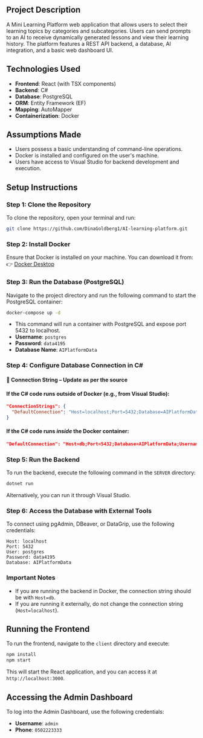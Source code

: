 ## Project Description

A Mini Learning Platform web application that allows users to select their learning topics by categories and subcategories. Users can send prompts to an AI to receive dynamically generated lessons and view their learning history. The platform features a REST API backend, a database, AI integration, and a basic web dashboard UI.
## Technologies Used
- **Frontend**: React (with TSX components)
- **Backend**: C#
- **Database**: PostgreSQL
- **ORM**: Entity Framework (EF)
- **Mapping**: AutoMapper
- **Containerization**: Docker

## Assumptions Made
- Users possess a basic understanding of command-line operations.
- Docker is installed and configured on the user's machine.
- Users have access to Visual Studio for backend development and execution.

## Setup Instructions

### Step 1: Clone the Repository
To clone the repository, open your terminal and run:

```bash
git clone https://github.com/DinaGoldberg1/AI-learning-platform.git
```

### Step 2: Install Docker
Ensure that Docker is installed on your machine. You can download it from:
👉 [Docker Desktop](https://www.docker.com/products/docker-desktop/)

### Step 3: Run the Database (PostgreSQL)
Navigate to the project directory and run the following command to start the PostgreSQL container:

```bash
docker-compose up -d
```

- This command will run a container with PostgreSQL and expose port 5432 to localhost.
- **Username**: `postgres`
- **Password**: `data4195`
- **Database Name**: `AIPlatformData`

### Step 4: Configure Database Connection in C#
#### 🧵 Connection String – Update as per the source

#### If the C# code runs outside of Docker (e.g., from Visual Studio):
```json
"ConnectionStrings": {
  "DefaultConnection": "Host=localhost;Port=5432;Database=AIPlatformData;Username=postgres;Password=data4195"
}
```

#### If the C# code runs *inside* the Docker container:
```json
"DefaultConnection": "Host=db;Port=5432;Database=AIPlatformData;Username=postgres;Password=data4195"
```

### Step 5: Run the Backend
To run the backend, execute the following command in the `SERVER` directory:

```bash
dotnet run
```

Alternatively, you can run it through Visual Studio.

### Step 6: Access the Database with External Tools
To connect using pgAdmin, DBeaver, or DataGrip, use the following credentials:

```
Host: localhost
Port: 5432
User: postgres
Password: data4195
Database: AIPlatformData
```

### Important Notes
- If you are running the backend in Docker, the connection string should be with `Host=db`.
- If you are running it externally, do not change the connection string (`Host=localhost`).

## Running the Frontend
To run the frontend, navigate to the `client` directory and execute:

```bash
npm install
npm start
```

This will start the React application, and you can access it at `http://localhost:3000`.

## Accessing the Admin Dashboard
To log into the Admin Dashboard, use the following credentials:
- **Username**: `admin`
- **Phone**: `0502223333`
